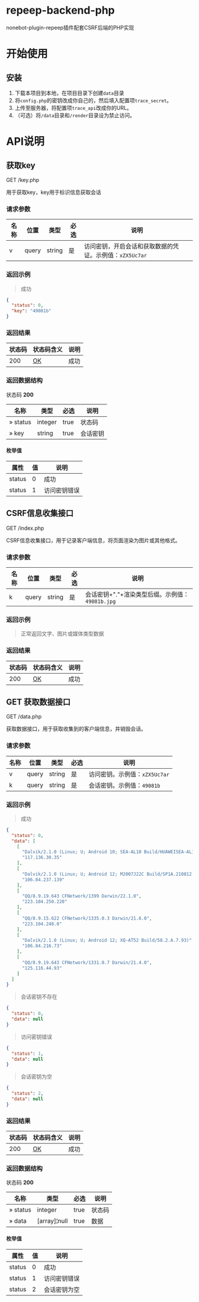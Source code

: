 # repeep-backend-php
nonebot-plugin-repeep插件配套CSRF后端的PHP实现

# 开始使用

## 安装

1. 下载本项目到本地，在项目目录下创建`data`目录
2. 将`config.php`的密钥改成你自己的，然后填入配置项`trace_secret`。
3. 上传至服务器，将配置项`trace_api`改成你的URL。
4. （可选）将`/data`目录和`/render`目录设为禁止访问。

# API说明

## 获取key

GET /key.php

用于获取key，key用于标识信息获取会话

### 请求参数

| 名称 | 位置  | 类型   | 必选 | 说明                                                    |
| ---- | ----- | ------ | ---- | ------------------------------------------------------- |
| v    | query | string | 是   | 访问密钥，开启会话和获取数据的凭证。示例值：`xZX5Uc7ar` |

### 返回示例

> 成功

```json
{
  "status": 0,
  "key": "49081b"
}
```

### 返回结果

| 状态码 | 状态码含义                                              | 说明 |
| ------ | ------------------------------------------------------- | ---- |
| 200    | [OK](https://tools.ietf.org/html/rfc7231#section-6.3.1) | 成功 |

### 返回数据结构

状态码 **200**

| 名称     | 类型    | 必选 | 说明     |
| -------- | ------- | ---- | -------- |
| » status | integer | true | 状态码   |
| » key    | string  | true | 会话密钥 |

#### 枚举值

| 属性   | 值   | 说明         |
| ------ | ---- | ------------ |
| status | 0    | 成功         |
| status | 1    | 访问密钥错误 |

## CSRF信息收集接口

GET /index.php

CSRF信息收集接口，用于记录客户端信息，将页面渲染为图片或其他格式。

### 请求参数

| 名称 | 位置  | 类型   | 必选 | 说明                                            |
| ---- | ----- | ------ | ---- | ----------------------------------------------- |
| k    | query | string | 是   | 会话密钥+"."+渲染类型后缀。示例值：`49081b.jpg` |

### 返回示例

> 正常返回文字、图片或媒体类型数据

### 返回结果

| 状态码 | 状态码含义                                              | 说明 |
| ------ | ------------------------------------------------------- | ---- |
| 200    | [OK](https://tools.ietf.org/html/rfc7231#section-6.3.1) | 成功 |

## GET 获取数据接口

GET /data.php

获取数据接口，用于获取收集到的客户端信息，并销毁会话。

### 请求参数

| 名称 | 位置  | 类型   | 必选 | 说明                          |
| ---- | ----- | ------ | ---- | ----------------------------- |
| v    | query | string | 是   | 访问密钥。示例值：`xZX5Uc7ar` |
| k    | query | string | 是   | 会话密钥。示例值：`49081b`    |

### 返回示例

> 成功

```json
{
  "status": 0,
  "data": [
    [
      "Dalvik/2.1.0 (Linux; U; Android 10; SEA-AL10 Build/HUAWEISEA-AL10)",
      "117.136.30.35"
    ],
    [
      "Dalvik/2.1.0 (Linux; U; Android 12; M2007J22C Build/SP1A.210812.016)",
      "106.84.237.139"
    ],
    [
      "QQ/8.9.19.643 CFNetwork/1399 Darwin/22.1.0",
      "223.104.250.220"
    ],
    [
      "QQ/8.9.15.622 CFNetwork/1335.0.3 Darwin/21.6.0",
      "223.104.248.0"
    ],
    [
      "Dalvik/2.1.0 (Linux; U; Android 12; XQ-AT52 Build/58.2.A.7.93)",
      "106.84.216.73"
    ],
    [
      "QQ/8.9.19.643 CFNetwork/1331.0.7 Darwin/21.4.0",
      "125.116.44.93"
    ]
  ]
}
```

> 会话密钥不存在

```json
{
  "status": 0,
  "data": null
}
```

> 访问密钥错误

```json
{
  "status": 1,
  "data": null
}
```

> 会话密钥为空

```json
{
  "status": 2,
  "data": null
}
```

### 返回结果

| 状态码 | 状态码含义                                              | 说明 |
| ------ | ------------------------------------------------------- | ---- |
| 200    | [OK](https://tools.ietf.org/html/rfc7231#section-6.3.1) | 成功 |

### 返回数据结构

状态码 **200**

| 名称     | 类型         | 必选 | 说明   |
| -------- | ------------ | ---- | ------ |
| » status | integer      | true | 状态码 |
| » data   | [array]¦null | true | 数据   |

#### 枚举值

| 属性   | 值   | 说明         |
| ------ | ---- | ------------ |
| status | 0    | 成功         |
| status | 1    | 访问密钥错误 |
| status | 2    | 会话密钥为空 |
